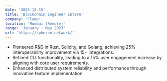 ```yaml
---
date: '2023-12-15'
title: 'Blockchain Engineer Intern'
company: 'Clamp'
location: 'Mumbai (Remote)'
range: 'January - May 2023'
url: 'https://spheron.network/'
---
```


- Pioneered R&D in Rust, Solidity, and Golang, achieving 25% interoperability improvement via 15+ integrations.
- Refined CLI functionality, leading to a 15% user engagement increase by aligning with core user requirements.
- Enhanced distributed system reliability and performance through innovative feature implementation.
